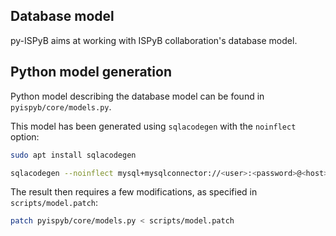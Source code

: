 ## Database model

py-ISPyB aims at working with ISPyB collaboration's database model.

## Python model generation

Python model describing the database model can be found in `pyispyb/core/models.py`.

This model has been generated using `sqlacodegen` with the `noinflect` option:

```bash
sudo apt install sqlacodegen

sqlacodegen --noinflect mysql+mysqlconnector://<user>:<password>@<host>:<port>/<db> | black - > pyispyb/core/models.py
```

The result then requires a few modifications, as specified in `scripts/model.patch`:

```bash
patch pyispyb/core/models.py < scripts/model.patch
```
